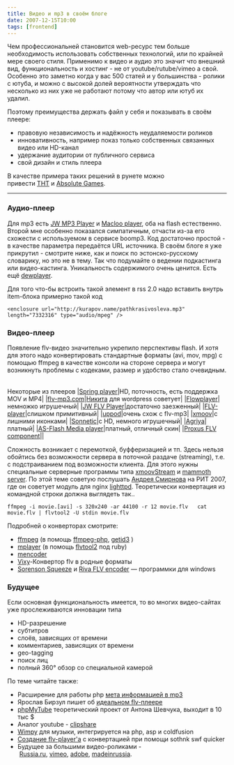 ```yaml
---
title: Видео и mp3 в своём блоге
date: 2007-12-15T10:00
tags: [frontend]
---
```


Чем профессиональней становится web-ресурс тем больше необходимость использовать собственных технологий, или по крайней мере своего стиля. Применимо к видео и аудио это значит что внешний вид, функциональность и хостинг - не от youtube/rutube/vimeo а свой. Особенно это заметно когда у вас 500 статей и у большинства - ролики с ютуба, и можно с высокой долей вероятности утверждать что несколько из них уже не работают потому что автор или ютуб их удалил.

Поэтому преимущества держать файл у себя и показывать в своём плеере:

- правовую независимость и надёжность неудаляемости роликов
- инновативность, например показ только собственных связанных видео или HD-канал
- удержание аудитории от публичного сервиса
- свой дизайн и стиль плеера

В качестве примера таких решений в рунете можно привести [ТНТ](http://tht.ru/programs/ComedyClub/video/131/video09.flv) и [Absolute Games](http://ag.ru/).

---

### Аудио-плеер

Для mp3 есть [JW MP3 Player](http://www.jeroenwijering.com/?item=jw_mp3_player) и [Macloo player](http://www.macloo.com/examples/audio_player/), оба на flash естественно. Второй мне особенно показался симпатичным, отчасти из-за его схожести с используемом в сервисе boomp3. Код достаточно простой - в качестве параметра передаётся URL источника. В своём блоге я уже прикрутил - смотрите ниже, как и поиск по эстонско-русскому словарику, но это не в тему. Так что подумайте о ведении подкастинга или видео-кастинга. Уникальность содержимого очень ценится. Есть ещё [dewplayer](http://www.alsacreations.fr/dewplayer-en).

Для того что-бы встроить такой элемент в rss 2.0 надо вставить внутрь item-блока примерно такой код

`<enclosure url="http://kurapov.name/pathkrasivosleva.mp3" length="7332316" type="audio/mpeg" />`

### Видео-плеер

Появление flv-видео значительно укрепило перспективы flash. И хотя для этого надо конвертировать стандартные форматы (avi, mov, mpg) с помощью ffmpeg в качестве консоли на стороне сервера и могут возникнуть проблемы с кодеками, размер и удобство стало очевидным.

|   |   |
|---|---|
Некоторые из плееров
|[Spring player](http://www.flashcomponents.net/component/springplayer_pro_as3_flash_video_player/downloads.html)|HD, поточность, есть поддержка MOV и MP4|
|[flv-mp3.com](http://flv-mp3.com/ru/)|[Никита](http://kitich.ru/blog/2007/12/12/775/) для wordpress советует|
|[Flowplayer](http://flowplayer.org/index.html)|немножко игрушечный|
|[JW FLV Player](http://jeroenwijering.com/?item=JW_FLV_Media_Player)|достаточно заезженный|
|[FLV-player](http://flv-player.net/)|слишком примитивный|
|[uppod](http://uppod.ru/player/intro/)|очень схож с flv-mp3|
|[xmoov](http://xmoov.com/xmoov-flv-player/demo/)|с лишними иконками|
|[Sonnetic](http://sonettic.com/cinema/)|c HD, немного игрушечный|
|[Agriya](http://www.agriya.com/flvPlayerMore.html)|платный|
|[AS-Flash Media player](http://www.flashden.net/item/asflash-media-player/19643?redirect_back=true&clickthrough_id=1559405&ref=djankey)|платный, отличный скин|
|[Proxus FLV component](http://www.proxus.com/components/)||

Сложность возникает с перемоткой, буфферизацией и тп. Здесь нельзя обойтись без возможности сервера в поточной раздаче (streaming), т.е. с подстраиванием под возможности клиента. Для этого нужны специальные серверные программы типа [xmoovStream](http://stream.xmoov.com/) и [mammoth server](http://mammothserver.org/). По этой теме советую послушать [Андрея Смирнова](http://www.smira.ru/2008/09/28/rit-highload-2008/) на РИТ 2007, где он советует модуль для nginx [lighttpd](http://www.lighttpd.net/). Теоретически конвертация из командной строки должна выглядеть так..

`ffmpeg -i movie.[avi] -s 320x240 -ar 44100 -r 12 movie.flv   cat movie.flv | flvtool2 -U stdin movie.flv`

Подробней о конверторах смотрите:

- [ffmpeg](http://ffmpeg.mplayerhq.hu/) (в помощь [ffmpeg-php](http://ffmpeg-php.sourceforge.net/), [getid3](http://www.getid3.org/) )
- [mplayer](http://www.mplayerhq.hu/design7/info.html) (в помощь [flvtool2](http://rubyforge.org/projects/flvtool2/) под ruby)
- [mencoder](http://blog.kovyrin.net/2006/10/08/lighttpd-memcoder-flvtool-for-streaming/lang/ru/)
- [Vixy](http://vixy.net/)-Конвертор flv в родные форматы
- [Sorenson Squeeze](http://www.sorensonmedia.com/) и [Riva FLV encoder](http://www.rivavx.com/) — программки для windows

### Будущее

Если основная функциональность имеется, то во многих видео-сайтах уже прослеживаются инновации типа

- HD-разрешение
- субтитров
- слоёв, зависящих от времени
- комментариев, зависящих от времени
- geo-tagging
- поиск лиц
- полный 360° обзор со специальной камерой

По теме читайте также:

- Расширение для работы php [мета информацией в mp3](http://www.softtime.ru/info/articlephp.php?id_article=64)
- Ярослав Бирзул пишет об [идеальном flv-плеере](http://www.birzool.com/ideal-videoplayer-2/)
- [phpMyTube](http://anton.shevchuk.name/php/php-cookbook-myphptubecom-en/) теоретический проект от Антона Шевчука, выходит в 10 тыс $
- Аналог youtube - [clipshare](http://www.clip-share.com/product/demo/)
- [Wimpy](http://www.wimpyplayer.com/) для музыки, интегрируется на php, asp и coldfusion
- [Создание flv-player'a](http://www.helpexe.ru/effect_18.php) с конвертацией при помощи sothnk swf quicker
- Будущее за большими видео-роликами - [Russia.ru](http://russia.ru/), [vimeo](http://www.vimeo.com/362259), [adobe](http://onair.adobe.com/blogs/videos/2007/06/14/tinic-uro-shows-new-fullscreen-hd-video-in-flash-player/), [madeinrussia](http://madeinrussia.tv/).